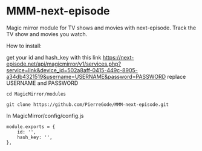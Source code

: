 # MMM-next-episode
Magic mirror module for TV shows and movies with next-episode. Track the TV show and movies you watch.

How to install:<p></p>
get your id and hash_key with this link https://next-episode.net/api/magicmirror/v1/services.php?service=link&device_id=502a8aff-0415-449c-8905-a34db4321519&username=USERNAME&password=PASSWORD
replace USERNAME and PASSWORD

```
cd MagicMirror/modules
```
```
git clone https://github.com/PierreGode/MMM-next-episode.git
```
In MagicMirror/config/config.js
```
module.exports = {
    id: '',
    hash_key: '',
},
```
